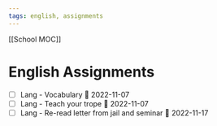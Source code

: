 ```yaml
---
tags: english, assignments
---
```

[[School MOC]]
# English Assignments
- [ ] Lang - Vocabulary 📅 2022-11-07 
- [ ] Lang - Teach your trope 📅 2022-11-07 
- [ ] Lang - Re-read letter from jail and seminar 📅 2022-11-17